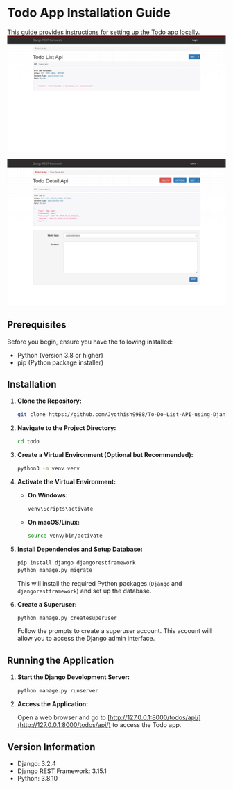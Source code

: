 

# Todo App Installation Guide

This guide provides instructions for setting up the Todo app locally.
![Screenshot 1](screenshots/1.png)

![Screenshot 2](screenshots/2.png)

## Prerequisites

Before you begin, ensure you have the following installed:

- Python (version 3.8 or higher)
- pip (Python package installer)

## Installation

1. **Clone the Repository:**

   ```bash
   git clone https://github.com/Jyothish9988/To-Do-List-API-using-Django-Rest-Framework.git
   ```

2. **Navigate to the Project Directory:**

   ```bash
   cd todo
   ```

3. **Create a Virtual Environment (Optional but Recommended):**

   ```bash
   python3 -m venv venv
   ```

4. **Activate the Virtual Environment:**

   - **On Windows:**

     ```bash
     venv\Scripts\activate
     ```

   - **On macOS/Linux:**

     ```bash
     source venv/bin/activate
     ```

5. **Install Dependencies and Setup Database:**

   ```bash
   pip install django djangorestframework
   python manage.py migrate
   ```

   This will install the required Python packages (`Django` and `djangorestframework`) and set up the database.

6. **Create a Superuser:**

   ```bash
   python manage.py createsuperuser
   ```

   Follow the prompts to create a superuser account. This account will allow you to access the Django admin interface.

## Running the Application

1. **Start the Django Development Server:**

   ```bash
   python manage.py runserver
   ```

2. **Access the Application:**

   Open a web browser and go to [http://127.0.0.1:8000/todos/api/](http://127.0.0.1:8000/todos/api/) to access the Todo app.

## Version Information

- Django: 3.2.4
- Django REST Framework: 3.15.1
- Python: 3.8.10

